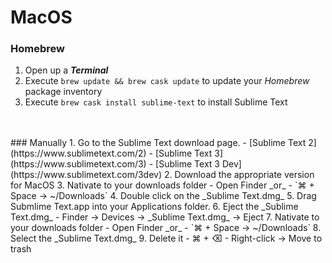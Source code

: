 # MacOS
### Homebrew
1. Open up a **_Terminal_**
2. Execute `brew update && brew cask update` to update your _Homebrew_ package inventory
3. Execute `brew cask install sublime-text` to install Sublime Text
<br />
<br />
### Manually
1. Go to the Sublime Text download page.
	- [Sublime Text 2](https://www.sublimetext.com/2)
	- [Sublime Text 3](https://www.sublimetext.com/3)
	- [Sublime Text 3 Dev](https://www.sublimetext.com/3dev)
2. Download the appropriate version for MacOS
3. Nativate to your downloads folder
	- Open Finder _or_
	- `⌘ + Space → ~/Downloads`
4. Double click on the _Sublime Text.dmg_
5. Drag Submlime Text.app into your Applications folder.
6. Eject the _Sublime Text.dmg_
	- Finder → Devices → _Sublime Text.dmg_ → Eject
7. Nativate to your downloads folder
	- Open Finder _or_
	- `⌘ + Space → ~/Downloads`
8. Select the _Sublime Text.dmg_
9. Delete it
	- ⌘ + ⌫
	- Right-click → Move to trash